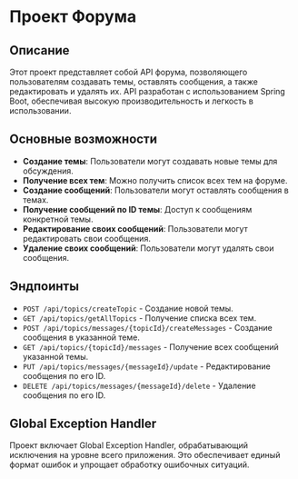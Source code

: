 # Проект Форума

## Описание

Этот проект представляет собой API форума, позволяющего пользователям создавать темы, оставлять сообщения, а также редактировать и удалять их. API разработан с использованием Spring Boot, обеспечивая высокую производительность и легкость в использовании.

## Основные возможности

- **Создание темы**: Пользователи могут создавать новые темы для обсуждения.
- **Получение всех тем**: Можно получить список всех тем на форуме.
- **Создание сообщений**: Пользователи могут оставлять сообщения в темах.
- **Получение сообщений по ID темы**: Доступ к сообщениям конкретной темы.
- **Редактирование своих сообщений**: Пользователи могут редактировать свои сообщения.
- **Удаление своих сообщений**: Пользователи могут удалять свои сообщения.

## Эндпоинты

- `POST /api/topics/createTopic` - Создание новой темы.
- `GET /api/topics/getAllTopics` - Получение списка всех тем.
- `POST /api/topics/messages/{topicId}/createMessages` - Создание сообщения в указанной теме.
- `GET /api/topics/{topicId}/messages` - Получение всех сообщений указанной темы.
- `PUT /api/topics/messages/{messageId}/update` - Редактирование сообщения по его ID.
- `DELETE /api/topics/messages/{messageId}/delete` - Удаление сообщения по его ID.

## Global Exception Handler

Проект включает Global Exception Handler, обрабатывающий исключения на уровне всего приложения. Это обеспечивает единый формат ошибок и упрощает обработку ошибочных ситуаций.
